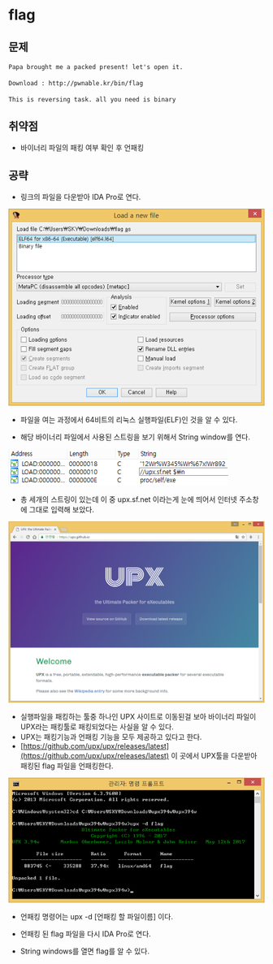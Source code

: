 # flag

## 문제

```
Papa brought me a packed present! let's open it.

Download : http://pwnable.kr/bin/flag

This is reversing task. all you need is binary
```

## 취약점

* 바이너리 파일의 패킹 여부 확인 후 언패킹

## 공략

* 링크의 파일을 다운받아 IDA Pro로 연다.

![](/assets/ida.png)

* 파일을 여는 과정에서 64비트의 리눅스 실행파일\(ELF\)인 것을 알 수 있다.

* 해당 바이너리 파일에서 사용된 스트링을 보기 위해서 String window를 연다.

![](/assets/ida2.png)

* 총 세개의 스트링이 있는데 이 중 upx.sf.net 이라는게 눈에 띄어서 인터넷 주소창에 그대로 입력해 보았다.

![](/assets/upx.png)

* 실행파일을 패킹하는 툴중 하나인 UPX 사이트로 이동된걸 보아 바이너리 파일이 UPX라는 패킹툴로 패킹되었다는 사실을 알 수 있다.
* UPX는 패킹기능과 언패킹 기능을 모두 제공하고 있다고 한다.
* [https://github.com/upx/upx/releases/latest](https://github.com/upx/upx/releases/latest) 이 곳에서 UPX툴을 다운받아 패킹된 flag 파일을 언패킹한다.

![](/assets/upx2.png)

* 언패킹 명령어는 upx -d \[언패킹 할 파일이름\] 이다.

* 언패킹 된 flag 파일을 다시 IDA Pro로 연다.

* String windows를 열면 flag를 알 수 있다.



